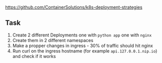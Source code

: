 https://github.com/ContainerSolutions/k8s-deployment-strategies


## Task

1. Create 2 different Deployments one with `python app` one with `nginx`
2. Create them in 2 different namespaces
3. Make a propper changes in ingress - 30% of traffic should hit nginx
4. Run curl on the ingress hostname (for example `api.127.0.0.1.nip.io`) and check if it works
